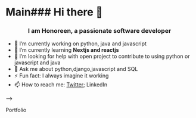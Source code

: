 # Main### Hi there 👋

<h3 align="center">I am Honoreen, a passionate software developer </h3>

- 🔭 I’m currently working on python, java and javascript
- 🌱 I’m currently learning **Nextjs and reactjs**
- 🤔 I’m looking for help with open project to contribute to using python or javascript and java
- 💬 Ask me about python,django,javascript and SQL
- ⚡ Fun fact: I always imagine it working
- 📫 How to reach me: <a href="">Twitter</a>; LinkedIn


<!-- [![spotify-github-profile](https://spotify-github-profile.vercel.app/api/view?uid=31xjmm232xf2slflihwc57zvt7om&cover_image=true&theme=default&show_offline=false&background_color=37e614&interchange=false)](https://github.com/kittinan/spotify-github-profile) -->


<!-- <p align="left"> <img src="https://komarev.com/ghpvc/?username=mungaben&label=Profile%20views&color=0e75b6&style=flat" alt="mungaben" /> </p> -->

<!-- <p align="left"> <a href="https://github.com/ryo-ma/github-profile-trophy"><img src="https://github-profile-trophy.vercel.app/?username=mungaben" alt="mungaben" /></a> </p> -->

<!-- <p align="left"> <a href="https://twitter.com/naval" target="blank"><img src="https://img.shields.io/twitter/follow/naval?logo=twitter&style=for-the-badge" alt="naval" /></a> </p> -->

<!-- 
- 🔭 I’m currently working on [dev.to clone in nextjs](https://github.com/mungaben)

- 🌱 I’m currently learning **reactjs ,django**

- 👯 I’m looking to collaborate on [any project]( using react or django,python)

- 🤝 I’m looking for help with [this project]()

- 👨‍💻 All of my projects are available at [link](link)

- 📝 I regularly write articles on [link](link)

- 💬 Ask me about **reactjs django**

- 📫 How to reach me **mungaben21@gmail.com**

- 📄 Know about my experiences [link](link)

- ⚡ Fun fact **java is funny** -->

<!-- ### Blogs posts
<!-- BLOG-POST-LIST:START -->
<!-- BLOG-POST-LIST:END --> -->

<!-- <h3 align="left">Connect with me:</h3>
<p align="left">
<a href="https://codepen.io/noneode" target="blank"><img align="center" src="https://raw.githubusercontent.com/rahuldkjain/github-profile-readme-generator/master/src/images/icons/Social/codepen.svg" alt="noneode" height="30" width="40" /></a>
<a href="https://dev.to/none" target="blank"><img align="center" src="https://raw.githubusercontent.com/rahuldkjain/github-profile-readme-generator/master/src/images/icons/Social/devto.svg" alt="none" height="30" width="40" /></a>
<a href="https://twitter.com/naval" target="blank"><img align="center" src="https://raw.githubusercontent.com/rahuldkjain/github-profile-readme-generator/master/src/images/icons/Social/twitter.svg" alt="naval" height="30" width="40" /></a>
<a href="https://linkedin.com/in/none likndin" target="blank"><img align="center" src="https://raw.githubusercontent.com/rahuldkjain/github-profile-readme-generator/master/src/images/icons/Social/linked-in-alt.svg" alt="none likndin" height="30" width="40" /></a>
<a href="https://stackoverflow.com/users/none" target="blank"><img align="center" src="https://raw.githubusercontent.com/rahuldkjain/github-profile-readme-generator/master/src/images/icons/Social/stack-overflow.svg" alt="none" height="30" width="40" /></a>
<a href="https://codesandbox.com/code none" target="blank"><img align="center" src="https://raw.githubusercontent.com/rahuldkjain/github-profile-readme-generator/master/src/images/icons/Social/codesandbox.svg" alt="code none" height="30" width="40" /></a>
<a href="https://fb.com/name" target="blank"><img align="center" src="https://raw.githubusercontent.com/rahuldkjain/github-profile-readme-generator/master/src/images/icons/Social/facebook.svg" alt="name" height="30" width="40" /></a>
<a href="https://instagram.com/name" target="blank"><img align="center" src="https://raw.githubusercontent.com/rahuldkjain/github-profile-readme-generator/master/src/images/icons/Social/instagram.svg" alt="name" height="30" width="40" /></a>
<a href="/url" target="blank"><img align="center" src="https://raw.githubusercontent.com/rahuldkjain/github-profile-readme-generator/master/src/images/icons/Social/rss.svg" alt="url" height="30" width="40" /></a>
</p>

<h3 align="left">Languages and Tools:</h3>
<p align="left"> <a href="https://getbootstrap.com" target="_blank" rel="noreferrer"> <img src="https://raw.githubusercontent.com/devicons/devicon/master/icons/bootstrap/bootstrap-plain-wordmark.svg" alt="bootstrap" width="40" height="40"/> </a> <a href="https://www.w3schools.com/css/" target="_blank" rel="noreferrer"> <img src="https://raw.githubusercontent.com/devicons/devicon/master/icons/css3/css3-original-wordmark.svg" alt="css3" width="40" height="40"/> </a> <a href="https://dart.dev" target="_blank" rel="noreferrer"> <img src="https://www.vectorlogo.zone/logos/dartlang/dartlang-icon.svg" alt="dart" width="40" height="40"/> </a> <a href="https://www.djangoproject.com/" target="_blank" rel="noreferrer"> <img src="https://cdn.worldvectorlogo.com/logos/django.svg" alt="django" width="40" height="40"/> </a> <a href="https://www.figma.com/" target="_blank" rel="noreferrer"> <img src="https://www.vectorlogo.zone/logos/figma/figma-icon.svg" alt="figma" width="40" height="40"/> </a> <a href="https://firebase.google.com/" target="_blank" rel="noreferrer"> <img src="https://www.vectorlogo.zone/logos/firebase/firebase-icon.svg" alt="firebase" width="40" height="40"/> </a> <a href="https://git-scm.com/" target="_blank" rel="noreferrer"> <img src="https://www.vectorlogo.zone/logos/git-scm/git-scm-icon.svg" alt="git" width="40" height="40"/> </a> <a href="https://graphql.org" target="_blank" rel="noreferrer"> <img src="https://www.vectorlogo.zone/logos/graphql/graphql-icon.svg" alt="graphql" width="40" height="40"/> </a> <a href="https://heroku.com" target="_blank" rel="noreferrer"> <img src="https://www.vectorlogo.zone/logos/heroku/heroku-icon.svg" alt="heroku" width="40" height="40"/> </a> <a href="https://www.w3.org/html/" target="_blank" rel="noreferrer"> <img src="https://raw.githubusercontent.com/devicons/devicon/master/icons/html5/html5-original-wordmark.svg" alt="html5" width="40" height="40"/> </a> <a href="https://gohugo.io/" target="_blank" rel="noreferrer"> <img src="https://api.iconify.design/logos-hugo.svg" alt="hugo" width="40" height="40"/> </a> <a href="https://developer.mozilla.org/en-US/docs/Web/JavaScript" target="_blank" rel="noreferrer"> <img src="https://raw.githubusercontent.com/devicons/devicon/master/icons/javascript/javascript-original.svg" alt="javascript" width="40" height="40"/> </a> <a href="https://www.mysql.com/" target="_blank" rel="noreferrer"> <img src="https://raw.githubusercontent.com/devicons/devicon/master/icons/mysql/mysql-original-wordmark.svg" alt="mysql" width="40" height="40"/> </a> <a href="https://nativescript.org/" target="_blank" rel="noreferrer"> <img src="https://raw.githubusercontent.com/detain/svg-logos/780f25886640cef088af994181646db2f6b1a3f8/svg/nativescript.svg" alt="nativescript" width="40" height="40"/> </a> <a href="https://nextjs.org/" target="_blank" rel="noreferrer"> <img src="https://cdn.worldvectorlogo.com/logos/nextjs-2.svg" alt="nextjs" width="40" height="40"/> </a> <a href="https://nodejs.org" target="_blank" rel="noreferrer"> <img src="https://raw.githubusercontent.com/devicons/devicon/master/icons/nodejs/nodejs-original-wordmark.svg" alt="nodejs" width="40" height="40"/> </a> <a href="https://pandas.pydata.org/" target="_blank" rel="noreferrer"> <img src="https://raw.githubusercontent.com/devicons/devicon/2ae2a900d2f041da66e950e4d48052658d850630/icons/pandas/pandas-original.svg" alt="pandas" width="40" height="40"/> </a> <a href="https://www.photoshop.com/en" target="_blank" rel="noreferrer"> <img src="https://raw.githubusercontent.com/devicons/devicon/master/icons/photoshop/photoshop-line.svg" alt="photoshop" width="40" height="40"/> </a> <a href="https://www.postgresql.org" target="_blank" rel="noreferrer"> <img src="https://raw.githubusercontent.com/devicons/devicon/master/icons/postgresql/postgresql-original-wordmark.svg" alt="postgresql" width="40" height="40"/> </a> <a href="https://www.python.org" target="_blank" rel="noreferrer"> <img src="https://raw.githubusercontent.com/devicons/devicon/master/icons/python/python-original.svg" alt="python" width="40" height="40"/> </a> <a href="https://reactjs.org/" target="_blank" rel="noreferrer"> <img src="https://raw.githubusercontent.com/devicons/devicon/master/icons/react/react-original-wordmark.svg" alt="react" width="40" height="40"/> </a> <a href="https://reactnative.dev/" target="_blank" rel="noreferrer"> <img src="https://reactnative.dev/img/header_logo.svg" alt="reactnative" width="40" height="40"/> </a> <a href="https://redux.js.org" target="_blank" rel="noreferrer"> <img src="https://raw.githubusercontent.com/devicons/devicon/master/icons/redux/redux-original.svg" alt="redux" width="40" height="40"/> </a> <a href="https://www.sqlite.org/" target="_blank" rel="noreferrer"> <img src="https://www.vectorlogo.zone/logos/sqlite/sqlite-icon.svg" alt="sqlite" width="40" height="40"/> </a> <a href="https://tailwindcss.com/" target="_blank" rel="noreferrer"> <img src="https://www.vectorlogo.zone/logos/tailwindcss/tailwindcss-icon.svg" alt="tailwind" width="40" height="40"/> </a> <a href="https://www.tensorflow.org" target="_blank" rel="noreferrer"> <img src="https://www.vectorlogo.zone/logos/tensorflow/tensorflow-icon.svg" alt="tensorflow" width="40" height="40"/> </a> <a href="https://www.typescriptlang.org/" target="_blank" rel="noreferrer"> <img src="https://raw.githubusercontent.com/devicons/devicon/master/icons/typescript/typescript-original.svg" alt="typescript" width="40" height="40"/> </a> </p>

<h3 align="left">Support:</h3>
<p><a href="https://www.buymeacoffee.com/kofi me"> <img align="left" src="https://cdn.buymeacoffee.com/buttons/v2/default-yellow.png" height="50" width="210" alt="kofi me" /></a><a href="https://ko-fi.com/kofi me"> <img align="left" src="https://cdn.ko-fi.com/cdn/kofi3.png?v=3" height="50" width="210" alt="kofi me" /></a></p><br><br>

<p><img align="left" src="https://github-readme-stats.vercel.app/api/top-langs?username=mungaben&show_icons=true&locale=en&layout=compact" alt="mungaben" /></p>

<p>&nbsp;<img align="center" src="https://github-readme-stats.vercel.app/api?username=mungaben&show_icons=true&locale=en" alt="mungaben" /></p>

<p><img align="center" src="https://github-readme-streak-stats.herokuapp.com/?user=mungaben&" alt="mungaben" /></p> -->

Portfolio
